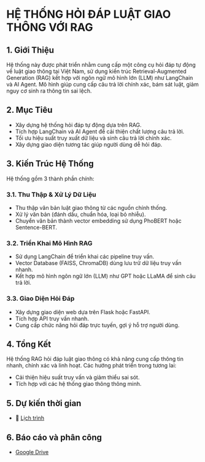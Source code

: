 # HỆ THỐNG HỎI ĐÁP LUẬT GIAO THÔNG VỚI RAG

## 1. Giới Thiệu
Hệ thống này được phát triển nhằm cung cấp một công cụ hỏi đáp tự động về luật giao thông tại Việt Nam, sử dụng kiến trúc Retrieval-Augmented Generation (RAG) kết hợp với ngôn ngữ mô hình lớn (LLM) như LangChain và AI Agent. Mô hình giúp cung cấp câu trả lời chính xác, bám sát luật, giảm nguy cơ sinh ra thông tin sai lệch.

## 2. Mục Tiêu
- Xây dựng hệ thống hỏi đáp tự động dựa trên RAG.
- Tích hợp LangChain và AI Agent để cải thiện chất lượng câu trả lời.
- Tối ưu hiệu suất truy xuất dữ liệu và sinh câu trả lời chính xác.
- Xây dựng giao diện tương tác giúp người dùng dễ hỏi đáp.

## 3. Kiến Trúc Hệ Thống
Hệ thống gồm 3 thành phần chính:

### 3.1. Thu Thập & Xử Lý Dữ Liệu
- Thu thập văn bản luật giao thông từ các nguồn chính thống.
- Xử lý văn bản (đánh dấu, chuẩn hóa, loại bỏ nhiễu).
- Chuyển văn bản thành vector embedding sử dụng PhoBERT hoặc Sentence-BERT.

### 3.2. Triển Khai Mô Hình RAG
- Sử dụng LangChain để triển khai các pipeline truy vấn.
- Vector Database (FAISS, ChromaDB) dùng lưu trữ dữ liệu truy vấn nhanh.
- Kết hợp mô hình ngôn ngữ lớn (LLM) như GPT hoặc LLaMA để sinh câu trả lời.

### 3.3. Giao Diện Hỏi Đáp
- Xây dựng giao diện web dựa trên Flask hoặc FastAPI.
- Tích hợp API truy vấn nhanh.
- Cung cấp chức năng hỏi đáp trực tuyến, gợi ý hỗ trợ người dùng.


## 4. Tổng Kết
Hệ thống RAG hỏi đáp luật giao thông có khả năng cung cấp thông tin nhanh, chính xác và linh hoạt. Các hướng phát triển trong tương lai:
- Cải thiện hiệu suất truy vấn và giảm thiểu sai sót.
- Tích hợp với các hệ thống giao thông thông minh.

## 5. Dự kiến thời gian
- 📝 [Lịch trình](./schedule.md)

## 6. Báo cáo và phân công
- [Google Drive](https://drive.google.com/drive/folders/1jZ8PaC2kOZtapw003d1tmEruziqxs5LA?usp=drive_link)
